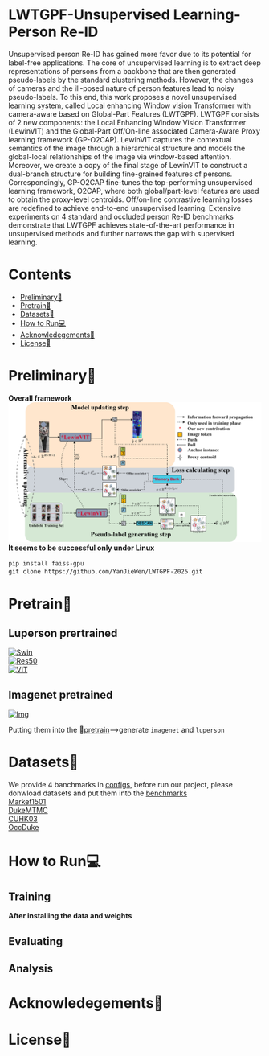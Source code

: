 # LWTGPF-Unsupervised Learning-Person Re-ID
Unsupervised person Re-ID has gained more favor due to its potential for label-free applications. The core of unsupervised learning is to extract deep representations of persons from a backbone that are then generated pseudo-labels by the standard clustering methods. However, the changes of cameras and the ill-posed nature of person features lead to noisy pseudo-labels. To this end, this work proposes a novel unsupervised learning system, called Local enhancing Window vision Transformer with camera-aware based on Global-Part Features (LWTGPF). LWTGPF consists of 2 new components: the Local Enhancing Window Vision Transformer (LewinVIT) and the Global-Part Off/On-line associated Camera-Aware Proxy learning framework (GP-O2CAP). LewinVIT captures the contextual semantics of the image through a hierarchical structure and models the global-local relationships of the image via window-based attention. Moreover, we create a copy of the final stage of LewinVIT to construct a dual-branch structure for building fine-grained features of persons. Correspondingly, GP-O2CAP fine-tunes the top-performing unsupervised learning framework, O2CAP, where both global/part-level features are used to obtain the proxy-level centroids. Off/on-line contrastive learning losses are redefined to achieve end-to-end unsupervised learning. Extensive experiments on 4 standard and occluded person Re-ID benchmarks demonstrate that LWTGPF achieves state-of-the-art performance in unsupervised methods and further narrows the gap with supervised learning.

# Contents
- [Preliminary🔧](#Preliminary)
- [Pretrain📂](#Weights)
- [Datasets🔔](#Datasets)
- [How to Run💻](#Run)
- [Acknowledegements🙏](#Acknowledegements)
- [License🔑](#License)


# Preliminary🔧
**Overall framework**  
![image](assets/overall.jpg)
**It seems to be successful only under Linux**
```
pip install faiss-gpu 
git clone https://github.com/YanJieWen/LWTGPF-2025.git
```

# Pretrain📂
## Luperson prertrained
[![Swin](https://img.shields.io/badge/Swin_TF-LP-blue)](https://github.com/tinyvision/SOLIDER?tab=readme-ov-file)  
[![Res50](https://img.shields.io/badge/Res50-CNN-blue)](https://github.com/DengpanFu/LUPerson)  
[![VIT](https://img.shields.io/badge/VIT-TF-blue)](https://github.com/damo-cv/TransReID-SSL/tree/main)

## Imagenet pretrained
[![Img](https://img.shields.io/badge/Image-Net-green)](https://github.com/huggingface/pytorch-image-models-timm)

Putting them into the 📂[pretrain](pretrain)-->generate `imagenet` and `luperson`


# Datasets🔔
We provide 4 banchmarks in [configs](configs), before run our project, please donwload datasets and put them into the [benchmarks](benchmarks)  
[Market1501](https://www.kaggle.com/datasets/pengcw1/market-1501/data)  
[DukeMTMC](https://github.com/lightas/ICCV19_Pose_Guided_Occluded_Person_ReID)  
[CUHK03](http://www.ee.cuhk.edu.hk/~xgwang/CUHK_identification.html)  
[OccDuke](https://github.com/lightas/Occluded-DukeMTMC-Dataset)


# How to Run💻
## Training
**After installing the data and weights**  



## Evaluating

## Analysis


# Acknowledegements🙏



# License🔑

